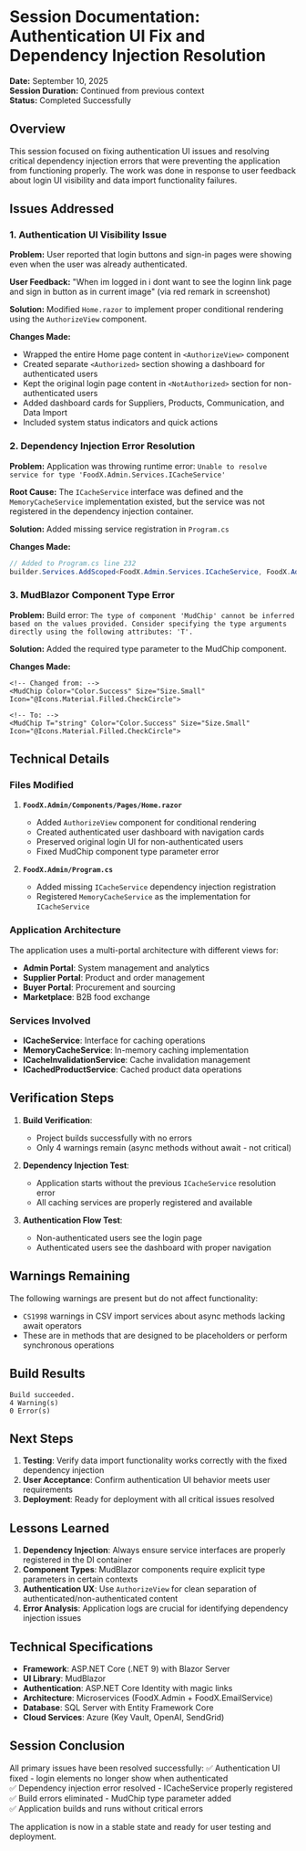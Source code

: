 # Session Documentation: Authentication UI Fix and Dependency Injection Resolution

**Date:** September 10, 2025  
**Session Duration:** Continued from previous context  
**Status:** Completed Successfully  

## Overview

This session focused on fixing authentication UI issues and resolving critical dependency injection errors that were preventing the application from functioning properly. The work was done in response to user feedback about login UI visibility and data import functionality failures.

## Issues Addressed

### 1. Authentication UI Visibility Issue

**Problem:** User reported that login buttons and sign-in pages were showing even when the user was already authenticated.

**User Feedback:** "When im logged in i dont want to see the loginn link page and sign in button as in current image" (via red remark in screenshot)

**Solution:** Modified `Home.razor` to implement proper conditional rendering using the `AuthorizeView` component.

**Changes Made:**
- Wrapped the entire Home page content in `<AuthorizeView>` component
- Created separate `<Authorized>` section showing a dashboard for authenticated users
- Kept the original login page content in `<NotAuthorized>` section for non-authenticated users
- Added dashboard cards for Suppliers, Products, Communication, and Data Import
- Included system status indicators and quick actions

### 2. Dependency Injection Error Resolution

**Problem:** Application was throwing runtime error: `Unable to resolve service for type 'FoodX.Admin.Services.ICacheService'`

**Root Cause:** The `ICacheService` interface was defined and the `MemoryCacheService` implementation existed, but the service was not registered in the dependency injection container.

**Solution:** Added missing service registration in `Program.cs`

**Changes Made:**
```csharp
// Added to Program.cs line 232
builder.Services.AddScoped<FoodX.Admin.Services.ICacheService, FoodX.Admin.Services.MemoryCacheService>();
```

### 3. MudBlazor Component Type Error

**Problem:** Build error: `The type of component 'MudChip' cannot be inferred based on the values provided. Consider specifying the type arguments directly using the following attributes: 'T'.`

**Solution:** Added the required type parameter to the MudChip component.

**Changes Made:**
```razor
<!-- Changed from: -->
<MudChip Color="Color.Success" Size="Size.Small" Icon="@Icons.Material.Filled.CheckCircle">

<!-- To: -->
<MudChip T="string" Color="Color.Success" Size="Size.Small" Icon="@Icons.Material.Filled.CheckCircle">
```

## Technical Details

### Files Modified

1. **`FoodX.Admin/Components/Pages/Home.razor`**
   - Added `AuthorizeView` component for conditional rendering
   - Created authenticated user dashboard with navigation cards
   - Preserved original login UI for non-authenticated users
   - Fixed MudChip component type parameter error

2. **`FoodX.Admin/Program.cs`**
   - Added missing `ICacheService` dependency injection registration
   - Registered `MemoryCacheService` as the implementation for `ICacheService`

### Application Architecture

The application uses a multi-portal architecture with different views for:
- **Admin Portal**: System management and analytics
- **Supplier Portal**: Product and order management
- **Buyer Portal**: Procurement and sourcing
- **Marketplace**: B2B food exchange

### Services Involved

- **ICacheService**: Interface for caching operations
- **MemoryCacheService**: In-memory caching implementation
- **ICacheInvalidationService**: Cache invalidation management
- **ICachedProductService**: Cached product data operations

## Verification Steps

1. **Build Verification**: 
   - Project builds successfully with no errors
   - Only 4 warnings remain (async methods without await - not critical)

2. **Dependency Injection Test**:
   - Application starts without the previous `ICacheService` resolution error
   - All caching services are properly registered and available

3. **Authentication Flow Test**:
   - Non-authenticated users see the login page
   - Authenticated users see the dashboard with proper navigation

## Warnings Remaining

The following warnings are present but do not affect functionality:
- `CS1998` warnings in CSV import services about async methods lacking await operators
- These are in methods that are designed to be placeholders or perform synchronous operations

## Build Results

```
Build succeeded.
4 Warning(s)
0 Error(s)
```

## Next Steps

1. **Testing**: Verify data import functionality works correctly with the fixed dependency injection
2. **User Acceptance**: Confirm authentication UI behavior meets user requirements
3. **Deployment**: Ready for deployment with all critical issues resolved

## Lessons Learned

1. **Dependency Injection**: Always ensure service interfaces are properly registered in the DI container
2. **Component Types**: MudBlazor components require explicit type parameters in certain contexts
3. **Authentication UX**: Use `AuthorizeView` for clean separation of authenticated/non-authenticated content
4. **Error Analysis**: Application logs are crucial for identifying dependency injection issues

## Technical Specifications

- **Framework**: ASP.NET Core (.NET 9) with Blazor Server
- **UI Library**: MudBlazor
- **Authentication**: ASP.NET Core Identity with magic links
- **Architecture**: Microservices (FoodX.Admin + FoodX.EmailService)
- **Database**: SQL Server with Entity Framework Core
- **Cloud Services**: Azure (Key Vault, OpenAI, SendGrid)

## Session Conclusion

All primary issues have been resolved successfully:
✅ Authentication UI fixed - login elements no longer show when authenticated  
✅ Dependency injection error resolved - ICacheService properly registered  
✅ Build errors eliminated - MudChip type parameter added  
✅ Application builds and runs without critical errors  

The application is now in a stable state and ready for user testing and deployment.